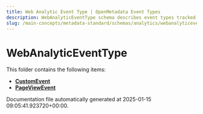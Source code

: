 ```yaml
---
title: Web Analytic Event Type | OpenMetadata Event Types
description: WebAnalyticEventType schema describes event types tracked in web analytics, like clicks or visits.
slug: /main-concepts/metadata-standard/schemas/analytics/webanalyticeventtype
---
```


# WebAnalyticEventType

This folder contains the following items:

- [**CustomEvent**](/main-concepts/metadata-standard/schemas/analytics/webanalyticeventtype/customevent)
- [**PageViewEvent**](/main-concepts/metadata-standard/schemas/analytics/webanalyticeventtype/pageviewevent)


Documentation file automatically generated at 2025-01-15 09:05:41.923720+00:00.
